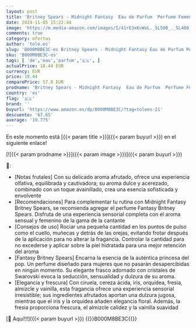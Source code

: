 ```yaml
---
layout: post
title: 'Britney Spears - Midnight Fantasy  Eau de Parfum  Perfume Femenino en Spray  con Notas Afrutadas y Florales  Aroma Sensual y Dulce  Perfume para Mujer - 100 ml'
date: 2024-11-05 15:22:44
image: 'https://m.media-amazon.com/images/I/41rE3xKcWoL._SL500_._SL400_.jpg'
comments: true
category: ofertas
author: 'tole.es'
slug: 'B000M8BE3C-es Britney Spears - Midnight Fantasy Eau de Parfum Perfume...'
sku: 'B000M8BE3C-es'
tags: [ 'de','eau','parfum','🇪🇸', ]
actualPrice: 18.44 EUR
currency: EUR
price: 18.44
comparePrice: 57.0 EUR
prodname: 'Britney Spears - Midnight Fantasy  Eau de Parfum  Perfume Femenino en Spray  con Notas Afrutadas y Florales  Aroma Sensual y Dulce  Perfume para Mujer - 100 ml'
country: 'es'
flag: '🇪🇸'
brand: ''
buyurl: 'https://www.amazon.es/dp/B000M8BE3C/?tag=tolees-21'
descuento: '67.65'
average: '19.775'
---
```


En este momento está [{{< param title >}}]({{< param buyurl >}}) en el siguiente enlace!

[![{{< param prodname >}}]({{< param image >}})]({{< param buyurl >}})

🔎:

- [Notas frutales] Con su delicado aroma afrutado, ofrece una experiencia olfativa, equilibrada y cautivadora; su aroma dulce y acerezado, combinado con un toque avainillado, crea una esencia sofisticada y envolvente
- [Recomendaciones] Para complementar tu rutina con Midnight Fantasy Britney Spears, se recomienda agregar el perfume Fantasy Britney Spears. Disfruta de una experiencia sensorial completa con el aroma sensual y femenino de la gama de la cantante
- [Consejos de uso] Rociar una pequeña cantidad en los puntos de pulso como el cuello, muñecas y detrás de las orejas, evitando frotar después de la aplicación para no alterar la fragancia. Controlar la cantidad para no excederse y aplicar sobre la piel hidratada para una mejor retención del aroma
- [Fantasy Britney Spears] Encarna la esencia de la auténtica princesa del pop. Un perfume diseñado para mujeres que no pasarán desapercibidas en ningún momento. Su elegante frasco adornado con cristales de Swarovski evoca la seducción, sensualidad y dulzura de su aroma.
- [Elegancia y frescura] Con ciruela, cereza ácida, iris, orquídea, fresia, almizcle y vainilla, esta fragancia ofrece una experiencia sensorial irresistible; sus ingredientes afrutados aportan una dulzura jugosa, mientras que el iris y la orquídea añaden elegancia floral. Además, la fresia proporciona frescura, el almizcle calidez y la vainilla suavidad

[🛒 Aquí!!!]({{< param buyurl >}})
{{<world>}}B000M8BE3C{{</world>}}
